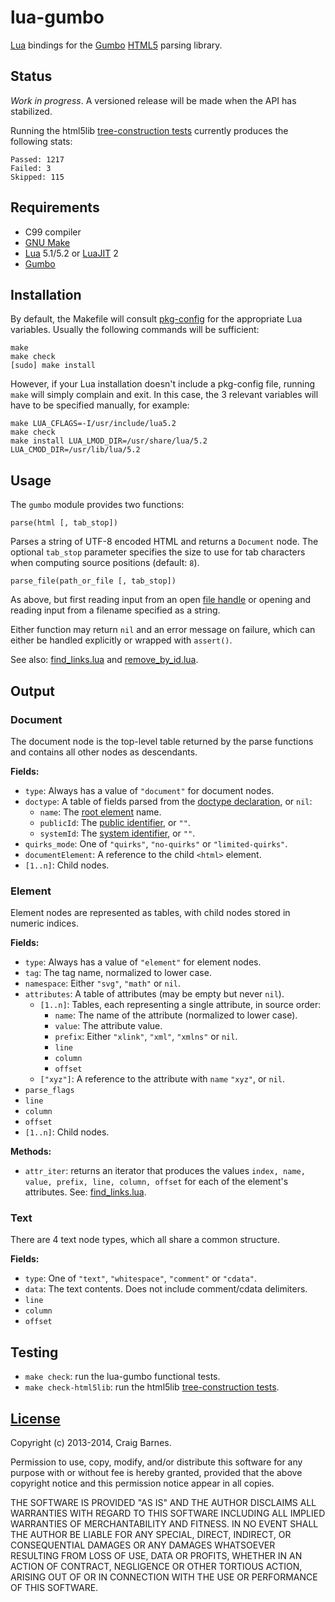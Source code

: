 lua-gumbo
=========

[Lua] bindings for the [Gumbo][] [HTML5] parsing library.

Status
------

*Work in progress*. A versioned release will be made when the API has
stabilized.

Running the html5lib [tree-construction tests] currently produces the
following stats:

    Passed: 1217
    Failed: 3
    Skipped: 115

Requirements
------------

* C99 compiler
* [GNU Make]
* [Lua] 5.1/5.2 or [LuaJIT] 2
* [Gumbo][Gumbo installation]

Installation
------------

By default, the Makefile will consult [pkg-config] for the appropriate
Lua variables. Usually the following commands will be sufficient:

    make
    make check
    [sudo] make install

However, if your Lua installation doesn't include a pkg-config file,
running `make` will simply complain and exit. In this case, the 3
relevant variables will have to be specified manually, for example:

    make LUA_CFLAGS=-I/usr/include/lua5.2
    make check
    make install LUA_LMOD_DIR=/usr/share/lua/5.2 LUA_CMOD_DIR=/usr/lib/lua/5.2

Usage
-----

The `gumbo` module provides two functions:

`parse(html [, tab_stop])`

Parses a string of UTF-8 encoded HTML and returns a `Document` node. The
optional `tab_stop` parameter specifies the size to use for tab
characters when computing source positions (default: `8`).

`parse_file(path_or_file [, tab_stop])`

As above, but first reading input from an open [file handle] or opening
and reading input from a filename specified as a string.

Either function may return `nil` and an error message on failure, which
can either be handled explicitly or wrapped with `assert()`.

See also: [find_links.lua] and [remove_by_id.lua].

Output
------

### Document

The document node is the top-level table returned by the parse functions
and contains all other nodes as descendants.

**Fields:**

* `type`: Always has a value of `"document"` for document nodes.
* `doctype`: A table of fields parsed from the [doctype declaration], or `nil`:
  * `name`: The [root element] name.
  * `publicId`: The [public identifier], or `""`.
  * `systemId`: The [system identifier], or `""`.
* `quirks_mode`: One of `"quirks"`, `"no-quirks"` or `"limited-quirks"`.
* `documentElement`: A reference to the child `<html>` element.
* `[1..n]`: Child nodes.

### Element

Element nodes are represented as tables, with child nodes stored in
numeric indices.

**Fields:**

* `type`: Always has a value of `"element"` for element nodes.
* `tag`: The tag name, normalized to lower case.
* `namespace`: Either `"svg"`, `"math"` or `nil`.
* `attributes`: A table of attributes (may be empty but never `nil`).
  * `[1..n]`: Tables, each representing a single attribute, in source order:
    * `name`: The name of the attribute (normalized to lower case).
    * `value`: The attribute value.
    * `prefix`: Either `"xlink"`, `"xml"`, `"xmlns"` or `nil`.
    * `line`
    * `column`
    * `offset`
  * `["xyz"]`: A reference to the attribute with `name` `"xyz"`, or `nil`.
* `parse_flags`
* `line`
* `column`
* `offset`
* `[1..n]`: Child nodes.

**Methods:**

* `attr_iter`: returns an iterator that produces the values
  `index, name, value, prefix, line, column, offset` for each of the
  element's attributes. See: [find_links.lua].

### Text

There are 4 text node types, which all share a common structure.

**Fields:**

* `type`: One of `"text"`, `"whitespace"`, `"comment"` or `"cdata"`.
* `data`: The text contents. Does not include comment/cdata delimiters.
* `line`
* `column`
* `offset`

Testing
-------

* `make check`: run the lua-gumbo functional tests.
* `make check-html5lib`: run the html5lib [tree-construction tests].

[License]
---------

Copyright (c) 2013-2014, Craig Barnes.

Permission to use, copy, modify, and/or distribute this software for any
purpose with or without fee is hereby granted, provided that the above
copyright notice and this permission notice appear in all copies.

THE SOFTWARE IS PROVIDED "AS IS" AND THE AUTHOR DISCLAIMS ALL WARRANTIES
WITH REGARD TO THIS SOFTWARE INCLUDING ALL IMPLIED WARRANTIES OF
MERCHANTABILITY AND FITNESS. IN NO EVENT SHALL THE AUTHOR BE LIABLE FOR ANY
SPECIAL, DIRECT, INDIRECT, OR CONSEQUENTIAL DAMAGES OR ANY DAMAGES
WHATSOEVER RESULTING FROM LOSS OF USE, DATA OR PROFITS, WHETHER IN AN ACTION
OF CONTRACT, NEGLIGENCE OR OTHER TORTIOUS ACTION, ARISING OUT OF OR IN
CONNECTION WITH THE USE OR PERFORMANCE OF THIS SOFTWARE.


[License]: http://en.wikipedia.org/wiki/ISC_license "ISC License"
[Lua]: http://www.lua.org/
[LuaJIT]: http://luajit.org/
[HTML5]: http://www.whatwg.org/specs/web-apps/current-work/multipage/introduction.html#is-this-html5?
[Gumbo]: https://github.com/google/gumbo-parser
[Gumbo installation]: https://github.com/google/gumbo-parser#installation
[GNU Make]: https://www.gnu.org/software/make/
[pkg-config]: https://en.wikipedia.org/wiki/Pkg-config
[file handle]: http://www.lua.org/manual/5.2/manual.html#6.8
[doctype declaration]: http://en.wikipedia.org/wiki/Document_type_declaration
[root element]: http://en.wikipedia.org/wiki/Root_element
[public identifier]: http://dom.spec.whatwg.org/#concept-doctype-publicid
[system identifier]: http://dom.spec.whatwg.org/#concept-doctype-systemid
[quirks mode]: http://dom.spec.whatwg.org/#concept-document-quirks
[tree-construction tests]: https://github.com/html5lib/html5lib-tests/tree/master/tree-construction
[find_links.lua]: https://github.com/craigbarnes/lua-gumbo/blob/master/examples/find_links.lua
[remove_by_id.lua]: https://github.com/craigbarnes/lua-gumbo/blob/master/examples/remove_by_id.lua
